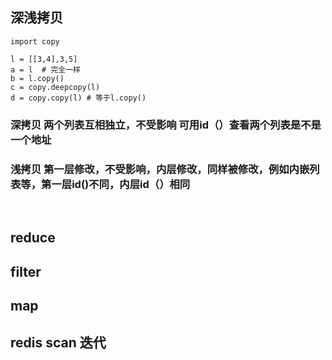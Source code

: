 
## 深浅拷贝



    import copy

    l = [[3,4],3,5]
    a = l  # 完全一样
    b = l.copy()
    c = copy.deepcopy(l)
    d = copy.copy(l) # 等于l.copy()
    
    
### 深拷贝 两个列表互相独立，不受影响 可用id（）查看两个列表是不是一个地址
### 浅拷贝 第一层修改，不受影响，内层修改，同样被修改，例如内嵌列表等，第一层id()不同，内层id（）相同
   
## reduce



## filter




## map


## redis scan 迭代
